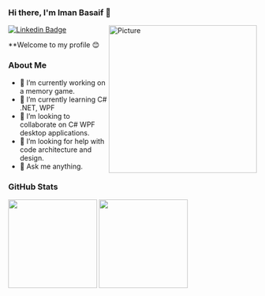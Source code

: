 ### Hi there, I'm Iman Basaif 👋

<img align="right" alt="Picture" src="https://user-images.githubusercontent.com/32367191/155375544-d0c30ef3-90af-4513-9bc9-e5c5a9d3a5ee.PNG" width="300" height="300" />

[![Linkedin Badge](https://img.shields.io/badge/-LinkedIn-0e76a8?style=flat-square&logo=Linkedin&logoColor=white)](https://linkedin.com/in/imanbasaif)

**Welcome to my profile 😊 

  
### About Me

- 🔭 I’m currently working on a memory game.
- 🌱 I’m currently learning C# .NET, WPF
- 👯 I’m looking to collaborate on C# WPF desktop applications.
- 🤔 I’m looking for help with code architecture and design.
- 💬 Ask me anything.

### GitHub Stats

<p>
<img height="180em" src="https://github-readme-stats.vercel.app/api?username=basaif&show_icons=true&hide_border=true&&count_private=true&include_all_commits=true" />

<img height="180em" src="https://github-readme-stats.vercel.app/api/top-langs/?username=basaif&exclude_repo=KNN-Image-Classification&show_icons=true&hide_border=true&layout=compact&langs_count=8"/>
</p>


